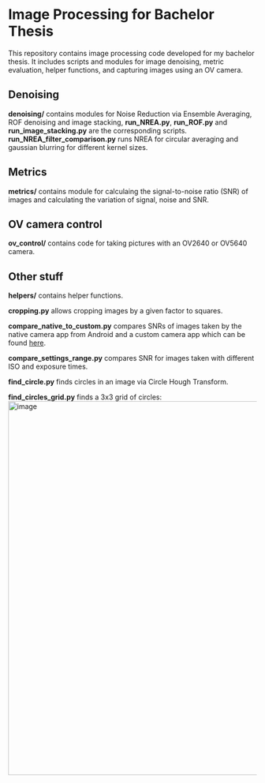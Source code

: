 # Image Processing for Bachelor Thesis

This repository contains image processing code developed for my bachelor thesis.
 It includes scripts and modules for image denoising, metric evaluation, helper functions, and capturing images using an OV camera.

 ## Denoising
 **denoising/** contains modules for Noise Reduction via Ensemble Averaging, ROF denoising and image stacking, **run_NREA.py**, **run_ROF.py** and **run_image_stacking.py** are the corresponding scripts. **run_NREA_filter_comparison.py** runs NREA for circular averaging and gaussian blurring for different kernel sizes.

 ## Metrics
 **metrics/** contains module for calculaing the signal-to-noise ratio (SNR) of images and calculating the variation of signal, noise and SNR.

 ## OV camera control
 **ov_control/** contains code for taking pictures with an OV2640 or OV5640 camera.

 ## Other stuff
 **helpers/** contains helper functions.

 **cropping.py** allows cropping images by a given factor to squares.

 **compare_native_to_custom.py** compares SNRs of images taken by the native camera app from Android and a custom camera app which can be found [here](https://github.com/TheHummel/BTCamera).

 **compare_settings_range.py** compares SNR for images taken with different ISO and exposure times.

**find_circle.py** finds circles in an image via Circle Hough Transform.

**find_circles_grid.py** finds a 3x3 grid of circles:
<img width="758" alt="image" src="https://github.com/user-attachments/assets/2784dfb0-f66c-4844-82cc-264de12cb3d2">

